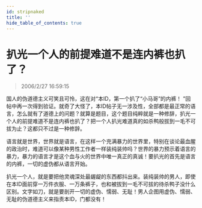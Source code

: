 ```yaml
---
id: stripnaked
title: ''
hide_table_of_contents: true
---
```


# 扒光一个人的前提难道不是连内裤也扒了？

> 2006/2/27 16:59:15

国人的伪道德主义可笑且可怜，这在对“本ID，第一个扒了“小马哥”的内裤！ ”回帖中再一次得到验证。就奇了大怪了，本ID帖子无一涉及性，全部都是最正常的语言，怎么就有了道德上的问题？就算是题目，这个题目纯粹就是一种修辞，扒光一个人的前提难道不是连内裤也扒了？把一个人扒光难道真的如杀鸭般拔到一毛不可拔为止？这都只不过是一种修辞。
 
语言就是世界，世界就是语言，在这样一个充满暴力的世界里，特别在谈论最血腥的政治时，难道可以像某种男性工作者一样装纯装帅吗？世界的暴力预示着语言的暴力，暴力的语言才是这个血与火的世界中唯一真正的真诚！要扒光的首先是语言的内裤，一切的虚伪都从语言开始。

扒光一个人，就是要把他灵魂深处最龌龊的东西都抖出来。装纯装帅的男人，即使在本ID面前穿一万件衣服、一万条裤子，也和被拔到一毛不可拔的待杀鸭子没什么区别。文字如刀，就是要剖开一切的虚伪、懦弱、无耻！男人企图用虚伪、懦弱、无耻的伪道德主义来指责本ID，门都没有！